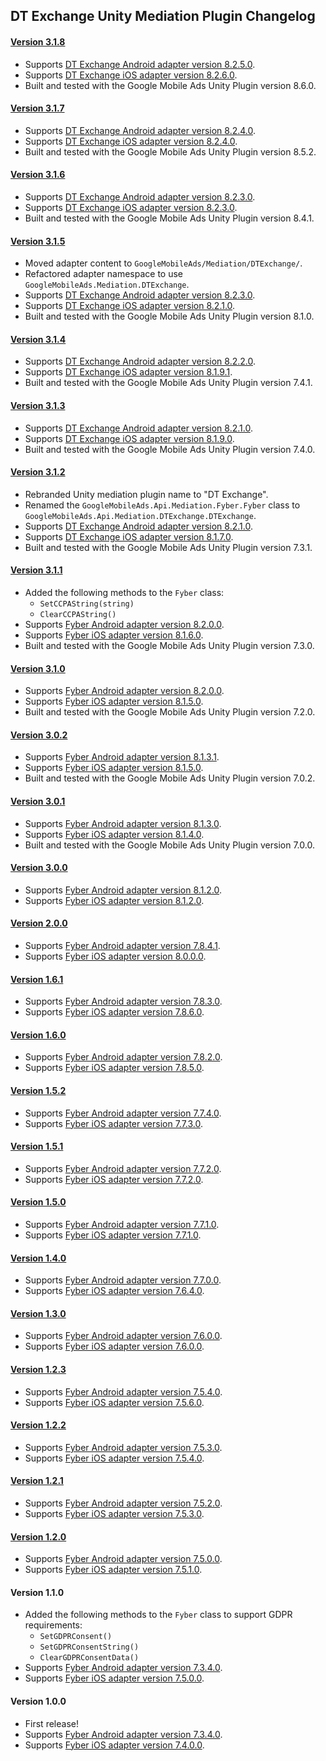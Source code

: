 ## DT Exchange Unity Mediation Plugin Changelog

#### [Version 3.1.8](https://dl.google.com/googleadmobadssdk/mediation/unity/dtexchange/DTExchangeUnityAdapter-3.1.8.zip)
- Supports [DT Exchange Android adapter version 8.2.5.0](https://github.com/googleads/googleads-mobile-android-mediation/blob/main/ThirdPartyAdapters/dtexchange/CHANGELOG.md#version-8250).
- Supports [DT Exchange iOS adapter version 8.2.6.0](https://github.com/googleads/googleads-mobile-ios-mediation/blob/main/adapters/DTExchange/CHANGELOG.md#version-8260).
- Built and tested with the Google Mobile Ads Unity Plugin version 8.6.0.

#### [Version 3.1.7](https://dl.google.com/googleadmobadssdk/mediation/unity/dtexchange/DTExchangeUnityAdapter-3.1.7.zip)
- Supports [DT Exchange Android adapter version 8.2.4.0](https://github.com/googleads/googleads-mobile-android-mediation/blob/main/ThirdPartyAdapters/dtexchange/CHANGELOG.md#version-8240).
- Supports [DT Exchange iOS adapter version 8.2.4.0](https://github.com/googleads/googleads-mobile-ios-mediation/blob/main/adapters/DTExchange/CHANGELOG.md#version-8240).
- Built and tested with the Google Mobile Ads Unity Plugin version 8.5.2.

#### [Version 3.1.6](https://dl.google.com/googleadmobadssdk/mediation/unity/dtexchange/DTExchangeUnityAdapter-3.1.6.zip)
- Supports [DT Exchange Android adapter version 8.2.3.0](https://github.com/googleads/googleads-mobile-android-mediation/blob/main/ThirdPartyAdapters/dtexchange/CHANGELOG.md#version-8230).
- Supports [DT Exchange iOS adapter version 8.2.3.0](https://github.com/googleads/googleads-mobile-ios-mediation/blob/main/adapters/DTExchange/CHANGELOG.md#version-8230).
- Built and tested with the Google Mobile Ads Unity Plugin version 8.4.1.

#### [Version 3.1.5](https://dl.google.com/googleadmobadssdk/mediation/unity/dtexchange/DTExchangeUnityAdapter-3.1.5.zip)
- Moved adapter content to `GoogleMobileAds/Mediation/DTExchange/`.
- Refactored adapter namespace to use `GoogleMobileAds.Mediation.DTExchange`.
- Supports [DT Exchange Android adapter version 8.2.3.0](https://github.com/googleads/googleads-mobile-android-mediation/blob/main/ThirdPartyAdapters/dtexchange/CHANGELOG.md#version-8230).
- Supports [DT Exchange iOS adapter version 8.2.1.0](https://github.com/googleads/googleads-mobile-ios-mediation/blob/main/adapters/DTExchange/CHANGELOG.md#version-8210).
- Built and tested with the Google Mobile Ads Unity Plugin version 8.1.0.

#### [Version 3.1.4](https://dl.google.com/googleadmobadssdk/mediation/unity/dtexchange/DTExchangeUnityAdapter-3.1.4.zip)
- Supports [DT Exchange Android adapter version 8.2.2.0](https://github.com/googleads/googleads-mobile-android-mediation/blob/main/ThirdPartyAdapters/dtexchange/CHANGELOG.md#version-8220).
- Supports [DT Exchange iOS adapter version 8.1.9.1](https://github.com/googleads/googleads-mobile-ios-mediation/blob/main/adapters/DTExchange/CHANGELOG.md#version-8191).
- Built and tested with the Google Mobile Ads Unity Plugin version 7.4.1.

#### [Version 3.1.3](https://dl.google.com/googleadmobadssdk/mediation/unity/dtexchange/DTExchangeUnityAdapter-3.1.3.zip)
- Supports [DT Exchange Android adapter version 8.2.1.0](https://github.com/googleads/googleads-mobile-android-mediation/blob/main/ThirdPartyAdapters/dtexchange/CHANGELOG.md#version-8210).
- Supports [DT Exchange iOS adapter version 8.1.9.0](https://github.com/googleads/googleads-mobile-ios-mediation/blob/main/adapters/DTExchange/CHANGELOG.md#version-8190).
- Built and tested with the Google Mobile Ads Unity Plugin version 7.4.0.

#### [Version 3.1.2](https://dl.google.com/googleadmobadssdk/mediation/unity/dtexchange/DTExchangeUnityAdapter-3.1.2.zip)
- Rebranded Unity mediation plugin name to "DT Exchange".
- Renamed the `GoogleMobileAds.Api.Mediation.Fyber.Fyber` class to `GoogleMobileAds.Api.Mediation.DTExchange.DTExchange`.
- Supports [DT Exchange Android adapter version 8.2.1.0](https://github.com/googleads/googleads-mobile-android-mediation/blob/main/ThirdPartyAdapters/dtexchange/CHANGELOG.md#version-8210).
- Supports [DT Exchange iOS adapter version 8.1.7.0](https://github.com/googleads/googleads-mobile-ios-mediation/blob/main/adapters/DTExchange/CHANGELOG.md#version-8170).
- Built and tested with the Google Mobile Ads Unity Plugin version 7.3.1.

#### [Version 3.1.1](https://dl.google.com/googleadmobadssdk/mediation/unity/fyber/FyberUnityAdapter-3.1.1.zip)
- Added the following methods to the `Fyber` class:
  * `SetCCPAString(string)`
  * `ClearCCPAString()`
- Supports [Fyber Android adapter version 8.2.0.0](https://github.com/googleads/googleads-mobile-android-mediation/blob/main/ThirdPartyAdapters/dtexchange/CHANGELOG.md#version-8200).
- Supports [Fyber iOS adapter version 8.1.6.0](https://github.com/googleads/googleads-mobile-ios-mediation/blob/main/adapters/DTExchange/CHANGELOG.md#version-8160).
- Built and tested with the Google Mobile Ads Unity Plugin version 7.3.0.

#### [Version 3.1.0](https://dl.google.com/googleadmobadssdk/mediation/unity/fyber/FyberUnityAdapter-3.1.0.zip)
- Supports [Fyber Android adapter version 8.2.0.0](https://github.com/googleads/googleads-mobile-android-mediation/blob/main/ThirdPartyAdapters/dtexchange/CHANGELOG.md#version-8200).
- Supports [Fyber iOS adapter version 8.1.5.0](https://github.com/googleads/googleads-mobile-ios-mediation/blob/main/adapters/DTExchange/CHANGELOG.md#version-8150).
- Built and tested with the Google Mobile Ads Unity Plugin version 7.2.0.

#### [Version 3.0.2](https://dl.google.com/googleadmobadssdk/mediation/unity/fyber/FyberUnityAdapter-3.0.2.zip)
- Supports [Fyber Android adapter version 8.1.3.1](https://github.com/googleads/googleads-mobile-android-mediation/blob/main/ThirdPartyAdapters/dtexchange/CHANGELOG.md#version-8131).
- Supports [Fyber iOS adapter version 8.1.5.0](https://github.com/googleads/googleads-mobile-ios-mediation/blob/main/adapters/DTExchange/CHANGELOG.md#version-8150).
- Built and tested with the Google Mobile Ads Unity Plugin version 7.0.2.

#### [Version 3.0.1](https://dl.google.com/googleadmobadssdk/mediation/unity/fyber/FyberUnityAdapter-3.0.1.zip)
- Supports [Fyber Android adapter version 8.1.3.0](https://github.com/googleads/googleads-mobile-android-mediation/blob/main/ThirdPartyAdapters/dtexchange/CHANGELOG.md#version-8130).
- Supports [Fyber iOS adapter version 8.1.4.0](https://github.com/googleads/googleads-mobile-ios-mediation/blob/main/adapters/DTExchange/CHANGELOG.md#version-8140).
- Built and tested with the Google Mobile Ads Unity Plugin version 7.0.0.

#### [Version 3.0.0](https://dl.google.com/googleadmobadssdk/mediation/unity/fyber/FyberUnityAdapter-3.0.0.zip)
- Supports [Fyber Android adapter version 8.1.2.0](https://github.com/googleads/googleads-mobile-android-mediation/blob/main/ThirdPartyAdapters/dtexchange/CHANGELOG.md#version-8120).
- Supports [Fyber iOS adapter version 8.1.2.0](https://github.com/googleads/googleads-mobile-ios-mediation/blob/main/adapters/DTExchange/CHANGELOG.md#version-8120).

#### [Version 2.0.0](https://dl.google.com/googleadmobadssdk/mediation/unity/fyber/FyberUnityAdapter-2.0.0.zip)
- Supports [Fyber Android adapter version 7.8.4.1](https://github.com/googleads/googleads-mobile-android-mediation/blob/main/ThirdPartyAdapters/dtexchange/CHANGELOG.md#version-7841).
- Supports [Fyber iOS adapter version 8.0.0.0](https://github.com/googleads/googleads-mobile-ios-mediation/blob/main/adapters/DTExchange/CHANGELOG.md#version-8000).

#### [Version 1.6.1](https://dl.google.com/googleadmobadssdk/mediation/unity/fyber/FyberUnityAdapter-1.6.1.zip)
- Supports [Fyber Android adapter version 7.8.3.0](https://github.com/googleads/googleads-mobile-android-mediation/blob/main/ThirdPartyAdapters/dtexchange/CHANGELOG.md#version-7830).
- Supports [Fyber iOS adapter version 7.8.6.0](https://github.com/googleads/googleads-mobile-ios-mediation/blob/main/adapters/DTExchange/CHANGELOG.md#version-7860).

#### [Version 1.6.0](https://dl.google.com/googleadmobadssdk/mediation/unity/fyber/FyberUnityAdapter-1.6.0.zip)
- Supports [Fyber Android adapter version 7.8.2.0](https://github.com/googleads/googleads-mobile-android-mediation/blob/main/ThirdPartyAdapters/dtexchange/CHANGELOG.md#version-7820).
- Supports [Fyber iOS adapter version 7.8.5.0](https://github.com/googleads/googleads-mobile-ios-mediation/blob/main/adapters/DTExchange/CHANGELOG.md#version-7850).

#### [Version 1.5.2](https://dl.google.com/googleadmobadssdk/mediation/unity/fyber/FyberUnityAdapter-1.5.2.zip)
- Supports [Fyber Android adapter version 7.7.4.0](https://github.com/googleads/googleads-mobile-android-mediation/blob/main/ThirdPartyAdapters/dtexchange/CHANGELOG.md#version-7740).
- Supports [Fyber iOS adapter version 7.7.3.0](https://github.com/googleads/googleads-mobile-ios-mediation/blob/main/adapters/DTExchange/CHANGELOG.md#version-7730).

#### [Version 1.5.1](https://dl.google.com/googleadmobadssdk/mediation/unity/fyber/FyberUnityAdapter-1.5.1.zip)
- Supports [Fyber Android adapter version 7.7.2.0](https://github.com/googleads/googleads-mobile-android-mediation/blob/main/ThirdPartyAdapters/dtexchange/CHANGELOG.md#version-7720).
- Supports [Fyber iOS adapter version 7.7.2.0](https://github.com/googleads/googleads-mobile-ios-mediation/blob/main/adapters/DTExchange/CHANGELOG.md#version-7720).

#### [Version 1.5.0](https://dl.google.com/googleadmobadssdk/mediation/unity/fyber/FyberUnityAdapter-1.5.0.zip)
- Supports [Fyber Android adapter version 7.7.1.0](https://github.com/googleads/googleads-mobile-android-mediation/blob/main/ThirdPartyAdapters/dtexchange/CHANGELOG.md#version-7710).
- Supports [Fyber iOS adapter version 7.7.1.0](https://github.com/googleads/googleads-mobile-ios-mediation/blob/main/adapters/DTExchange/CHANGELOG.md#version-7710).

#### [Version 1.4.0](https://dl.google.com/googleadmobadssdk/mediation/unity/fyber/FyberUnityAdapter-1.4.0.zip)
- Supports [Fyber Android adapter version 7.7.0.0](https://github.com/googleads/googleads-mobile-android-mediation/blob/main/ThirdPartyAdapters/dtexchange/CHANGELOG.md#version-7700).
- Supports [Fyber iOS adapter version 7.6.4.0](https://github.com/googleads/googleads-mobile-ios-mediation/blob/main/adapters/DTExchange/CHANGELOG.md#version-7640).

#### [Version 1.3.0](https://dl.google.com/googleadmobadssdk/mediation/unity/fyber/FyberUnityAdapter-1.3.0.zip)
- Supports [Fyber Android adapter version 7.6.0.0](https://github.com/googleads/googleads-mobile-android-mediation/blob/main/ThirdPartyAdapters/dtexchange/CHANGELOG.md#version-7600).
- Supports [Fyber iOS adapter version 7.6.0.0](https://github.com/googleads/googleads-mobile-ios-mediation/blob/main/adapters/DTExchange/CHANGELOG.md#version-7600).

#### [Version 1.2.3](https://dl.google.com/googleadmobadssdk/mediation/unity/fyber/FyberUnityAdapter-1.2.3.zip)
- Supports [Fyber Android adapter version 7.5.4.0](https://github.com/googleads/googleads-mobile-android-mediation/blob/main/ThirdPartyAdapters/dtexchange/CHANGELOG.md#version-7540).
- Supports [Fyber iOS adapter version 7.5.6.0](https://github.com/googleads/googleads-mobile-ios-mediation/blob/main/adapters/DTExchange/CHANGELOG.md#version-7560).

#### [Version 1.2.2](https://dl.google.com/googleadmobadssdk/mediation/unity/fyber/FyberUnityAdapter-1.2.2.zip)
- Supports [Fyber Android adapter version 7.5.3.0](https://github.com/googleads/googleads-mobile-android-mediation/blob/main/ThirdPartyAdapters/dtexchange/CHANGELOG.md#version-7530).
- Supports [Fyber iOS adapter version 7.5.4.0](https://github.com/googleads/googleads-mobile-ios-mediation/blob/main/adapters/DTExchange/CHANGELOG.md#version-7540).

#### [Version 1.2.1](https://dl.google.com/googleadmobadssdk/mediation/unity/fyber/FyberUnityAdapter-1.2.1.zip)
- Supports [Fyber Android adapter version 7.5.2.0](https://github.com/googleads/googleads-mobile-android-mediation/blob/main/ThirdPartyAdapters/dtexchange/CHANGELOG.md#version-7520).
- Supports [Fyber iOS adapter version 7.5.3.0](https://github.com/googleads/googleads-mobile-ios-mediation/blob/main/adapters/DTExchange/CHANGELOG.md#version-7530).

#### [Version 1.2.0](https://dl.google.com/googleadmobadssdk/mediation/unity/fyber/FyberUnityAdapter-1.2.0.zip)
- Supports [Fyber Android adapter version 7.5.0.0](https://github.com/googleads/googleads-mobile-android-mediation/blob/main/ThirdPartyAdapters/dtexchange/CHANGELOG.md#version-7500).
- Supports [Fyber iOS adapter version 7.5.1.0](https://github.com/googleads/googleads-mobile-ios-mediation/blob/main/adapters/DTExchange/CHANGELOG.md#version-7510).

#### Version 1.1.0
- Added the following methods to the `Fyber` class to support GDPR requirements:
  * `SetGDPRConsent()`
  * `SetGDPRConsentString()`
  * `ClearGDPRConsentData()`
- Supports [Fyber Android adapter version 7.3.4.0](https://github.com/googleads/googleads-mobile-android-mediation/blob/main/ThirdPartyAdapters/dtexchange/CHANGELOG.md#version-7340).
- Supports [Fyber iOS adapter version 7.5.0.0](https://github.com/googleads/googleads-mobile-ios-mediation/blob/main/adapters/DTExchange/CHANGELOG.md#version-7400).

#### Version 1.0.0
- First release!
- Supports [Fyber Android adapter version 7.3.4.0](https://github.com/googleads/googleads-mobile-android-mediation/blob/main/ThirdPartyAdapters/dtexchange/CHANGELOG.md#version-7340).
- Supports [Fyber iOS adapter version 7.4.0.0](https://github.com/googleads/googleads-mobile-ios-mediation/blob/main/adapters/DTExchange/CHANGELOG.md#version-7400).
